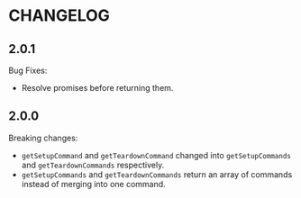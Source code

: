 # CHANGELOG

## 2.0.1

Bug Fixes:
  * Resolve promises before returning them.

## 2.0.0

Breaking changes:
  * `getSetupCommand` and `getTeardownCommand` changed into `getSetupCommands` and `getTeardownCommands` respectively.
  * `getSetupCommands` and `getTeardownCommands` return an array of commands instead of merging into one command.
